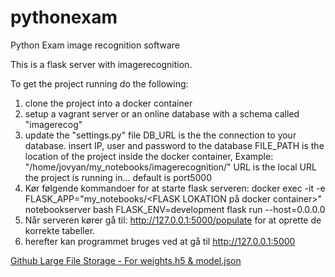 # pythonexam
Python Exam image recognition software

This is a flask server with imagerecognition.

To get the project running do the following:
1. clone the project into a docker container
2. setup a vagrant server or an online database with a schema called "imagerecog"
3. update the "settings.py" file
		DB_URL is the the connection to your database. insert IP, user and  password to the database
		FILE_PATH is the location of the project inside the docker container, Example: "/home/jovyan/my_notebooks/imagerecognition/"
		URL is the local URL the project is running in... default is port5000
4. Kør følgende kommandoer for at starte flask serveren: 
	docker exec -it -e FLASK_APP="my_notebooks/<FLASK LOKATION på docker container>" notebookserver bash 
	FLASK_ENV=development flask run --host=0.0.0.0
5. Når serveren kører gå til: http://127.0.0.1:5000/populate for at oprette de korrekte tabeller. 
6. herefter kan programmet bruges ved at gå til http://127.0.0.1:5000

[Github Large File Storage - For weights.h5 & model.json](https://git-lfs.github.com/)

